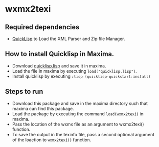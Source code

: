 
# wxmx2texi

## Required dependencies 
- [QuickLisp](https://www.quicklisp.org/beta/) to Load the XML Parser and Zip file Manager.

## How to install Quicklisp in Maxima.
- Download [quicklisp.lisp](https://beta.quicklisp.org/quicklisp.lisp) and save it in maxima.
- Load the file in maxima by executing ```load("quicklisp.lisp")```.
- Install quicklisp by executing ```:lisp (quicklisp-quickstart:install)```


## Steps to run
- Download this package and save in the maxima directory such that maxima can find this package.
- Load the package by executing the command ```load(wxmx2texi)``` in maxima. 
- Pass the location of the wxmx file as an argument to wxmx2texi() function.
- To save the output in the texinfo file, pass a second optional argument of the loaction to ```wxmx2texi()``` function.  

